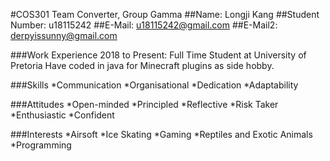 #COS301 Team Converter, Group Gamma
##Name: Longji Kang
##Student Number: u18115242
##E-Mail: u18115242@gmail.com
##E-Mail2: derpyissunny@gmail.com

###Work Experience
2018 to Present:  Full Time Student at University of Pretoria
Have coded in java for Minecraft plugins as side hobby.

###Skills
*Communication
*Organisational
*Dedication
*Adaptability

###Attitudes
*Open-minded
*Principled
*Reflective
*Risk Taker
*Enthusiastic
*Confident

###Interests
*Airsoft
*Ice Skating
*Gaming
*Reptiles and Exotic Animals
*Programming


